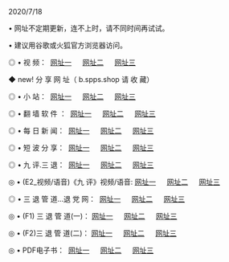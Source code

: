 <p>2020/7/18
<p>• 网址不定期更新，连不上时，请不同时间再试试。
<p>• 建议用谷歌或火狐官方浏览器访问。
<p>◎ • 视 频： 
<a href="http://pcx.hdfmradio.com/" target="_blank">网址一</a> 　 
<a href="http://pax.hdfmradio.com/" target="_blank">网址二</a> 　 
<a href="http://pbx.hdfmradio.com/b.html" target="_blank">网址三</a>
<p>◆ new! 分 享 网 址（ b.spps.shop  请 收 藏）</p>

<p>◎ • 小 站：  
<a href="http://pcx.hdfmradio.com/f.html" target="_blank">网址一</a> 　 
<a href="http://pax.hdfmradio.com/h.html" target="_blank">网址二</a> 　 
<a href="http://pbx.hdfmradio.com/k/" target="_blank">网址三</a></p>
<p>◎ • 翻 墙 软 件 ：  
<a href="http://pcx.hdfmradio.com/ff/" target="_blank">网址一</a> 　 
<a href="http://pax.hdfmradio.com/s/read/a1_nd.html" target="_blank">网址二</a> 　 
<a href="http://pbx.hdfmradio.com/ff/index.html" target="_blank">网址三</a></p>
<p>◎ • 每 日 新 闻：  
<a href="http://pcx.hdfmradio.com/day/" target="_blank">网址一</a> 　 
<a href="http://pax.hdfmradio.com/day/" target="_blank">网址二</a> 　 
<a href="http://pbx.hdfmradio.com/day/index.html" target="_blank">网址三</a></p>
<p>◎ • 短 波 分 享：  
<a href="http://pcx.hdfmradio.com/h/" target="_blank">网址一</a> 　 
<a href="http://pbx.hdfmradio.com/h/" target="_blank">网址二</a> 　 
<a href="http://pax.hdfmradio.com/h/index.html" target="_blank">网址三</a></p>
<p>◎ • 九 评.三 退：  
<a href="http://pcx.hdfmradio.com/t/" target="_blank">网址一</a> 　 
<a href="http://pax.hdfmradio.com/v2/index.html" target="_blank">网址二</a> 　 
<a href="http://pbx.hdfmradio.com/tt/index.html" target="_blank">网址三</a> 　</p>
<p>◎ • (E2_视频/语音)《九 评》视频/语音: 
<a href="http://pax.hdfmradio.com/7738.html" target="_blank">网址一</a> 　 
<a href="http://pcx.hdfmradio.com/7614.html" target="_blank">网址二</a> 　 
<a href="http://pbx.hdfmradio.com/7633.html" target="_blank">网址三</a></p>
<p>◎ • 三 退 管 道...退 党 网：  
<a href="http://pcx.hdfmradio.com/go/td1.html" target="_blank">网址一</a> 　 
<a href="http://pax.hdfmradio.com/go/td2.html" target="_blank">网址二</a> 　 
<a href="http://pbx.hdfmradio.com/go/td3.html" target="_blank">网址三</a></p>
<p>◎ • (F1) 三 退 管 道(一)： 
<a href="http://pcx.hdfmradio.com/dd/" target="_blank">网址一</a> 　 
<a href="http://pax.hdfmradio.com/s/read/a1_tdx.html" target="_blank">网址二</a> 　 
<a href="http://pbx.hdfmradio.com/dd/" target="_blank">网址三</a></p>
<p>◎ • (F2)三 退 管 道(二)： 
<a href="http://pax.hdfmradio.com/d/" target="_blank">网址一</a> 　 
<a href="http://pcx.hdfmradio.com/d/index.html" target="_blank">网址二</a> 　 
<a href="http://pbx.hdfmradio.com/d/" target="_blank">网址三</a></p>
<p>◎ • PDF电子书：  
<a href="http://pcx.hdfmradio.com/p/" target="_blank">网址一</a> 　 
<a href="http://pax.hdfmradio.com/p/index.html" target="_blank">网址二</a> 　 
<a href="http://pbx.hdfmradio.com/p/" target="_blank">网址三</a></p>
